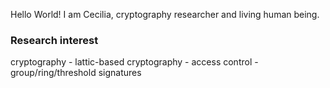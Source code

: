 Hello World! I am Cecilia, cryptography researcher and living human being.

### Research interest

cryptography - lattic-based cryptography - access control - group/ring/threshold signatures
